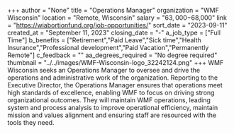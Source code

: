 +++
author = "None"
title = "Operations Manager"
organization = "WMF Wisconsin"
location = "Remote, Wisconsin"
salary = "$63,000-$68,000"
link = "https://wiabortionfund.org/job-opportunities/"
sort_date = "2023-09-11"
created_at = "September 11, 2023"
closing_date = "-"
a_job_type = ["Full Time"]
b_benefits = ["Retirement","Paid Leave","Sick time","Health Insurance","Professional development","Paid Vacation","Permanently Remote"]
c_feedback = ""
aa_degrees_required = "No degree required"
thumbnail = "../../images/WMF-Wisconsin-logo_32242124.png"
+++
WMF Wisconsin seeks an Operations Manager to oversee and drive the operations and administrative work of the organization. Reporting to the Executive Director, the Operations Manager ensures that operations meet high standards of excellence, enabling WMF to focus on driving strong organizational outcomes. They will maintain WMF operations, leading system and process analysis to improve operational efficiency, maintain mission and values alignment and ensuring staff are resourced with the tools they need.